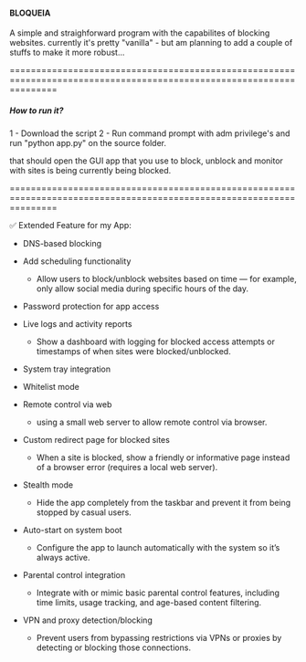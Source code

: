 #### BLOQUEIA

A simple and straighforward program with the capabilites of blocking websites. currently it's pretty "vanilla" - but am planning to add a couple of stuffs to make it more robust... 

=====================================================================================================================

#####  How to run it? 
1 - Download the script 
2 - Run command prompt with adm privilege's and run "python app.py" on the source  folder. 

that should open the GUI app that you use to block, unblock and monitor with sites is being currently being blocked. 

=====================================================================================================================

✅ Extended Feature for my App: 

 - DNS-based blocking

 - Add scheduling functionality
   - Allow users to block/unblock websites based on time — for example, only allow social media during specific hours of the day.

 - Password protection for app access

 - Live logs and activity reports
   - Show a dashboard with logging for blocked access attempts or timestamps of when sites were blocked/unblocked.

- System tray integration
- Whitelist mode

- Remote control via web
  - using a small web server to allow remote control via browser.

 - Custom redirect page for blocked sites
   - When a site is blocked, show a friendly or  informative  page instead of a browser error (requires a  local web server).

- Stealth mode
  - Hide the app completely from the taskbar and prevent it from being stopped by casual users.

- Auto-start on system boot
  - Configure the app to launch automatically with the system so it’s always active.

 - Parental control integration
   - Integrate with or mimic basic parental control features, including time limits, usage tracking, and age-based content filtering.

 - VPN and proxy detection/blocking
   - Prevent users from bypassing restrictions via VPNs or proxies by detecting or blocking those connections.

